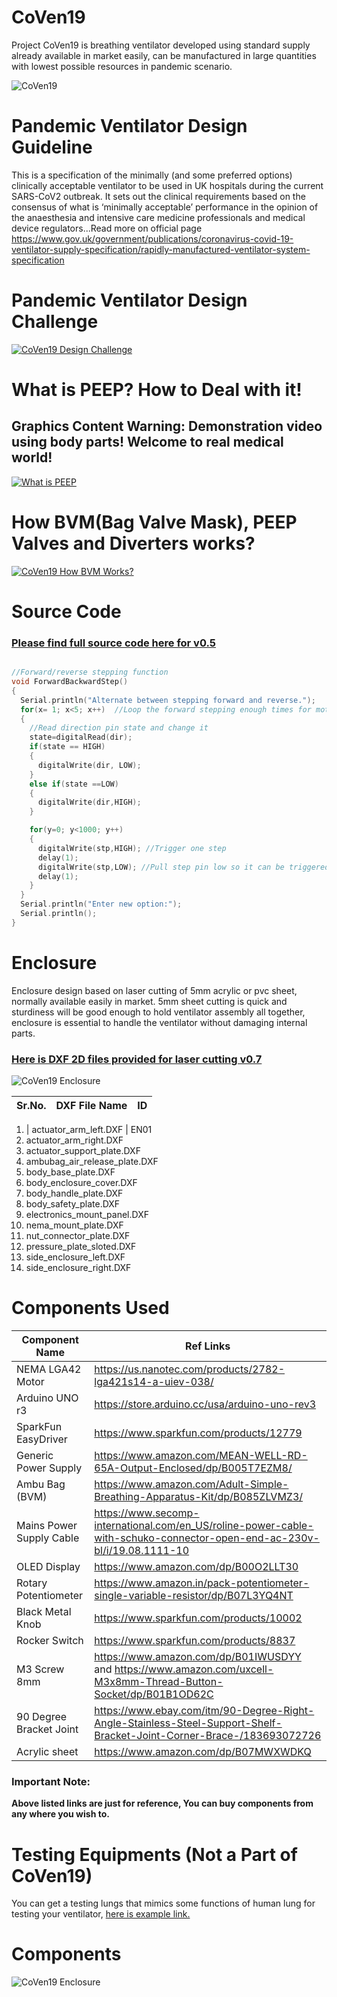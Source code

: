 # CoVen19
Project CoVen19 is breathing ventilator developed using standard supply already available in market easily, can be manufactured in large quantities with lowest possible resources in pandemic scenario.

![CoVen19](https://github.com/USGDEV/CoVen19/blob/master/CoVen19_v0.7/Images/CoVen19_v0.7_01.JPG)

# Pandemic Ventilator Design Guideline
This is a specification of the minimally (and some preferred options) clinically acceptable ventilator to be
used in UK hospitals during the current SARS-CoV2 outbreak. It sets out the clinical requirements based on the consensus of what is ‘minimally acceptable’ performance in the opinion of the anaesthesia and intensive care medicine professionals and medical device regulators...Read more on official page https://www.gov.uk/government/publications/coronavirus-covid-19-ventilator-supply-specification/rapidly-manufactured-ventilator-system-specification

# Pandemic Ventilator Design Challenge
[![CoVen19 Design Challenge](https://img.youtube.com/vi/7vLPefHYWpY/0.jpg)](https://www.youtube.com/watch?v=7vLPefHYWpY)


# What is PEEP? How to Deal with it!
## Graphics Content Warning: Demonstration video using body parts! Welcome to real medical world!
[![What is PEEP](https://img.youtube.com/vi/Gu4sChU9eBo/0.jpg)](https://www.youtube.com/watch?v=Gu4sChU9eBo)

# How BVM(Bag Valve Mask), PEEP Valves and Diverters works?

[![CoVen19 How BVM Works?](https://img.youtube.com/vi/Douv4EPk_jA/0.jpg)](https://www.youtube.com/embed/Douv4EPk_jA)

# Source Code
### [Please find full source code here for v0.5](https://github.com/USGDEV/CoVen19/tree/master/SOURCE/Arduino/CoVen19_release_v0.7)

```C++

//Forward/reverse stepping function
void ForwardBackwardStep()
{
  Serial.println("Alternate between stepping forward and reverse.");
  for(x= 1; x<5; x++)  //Loop the forward stepping enough times for motion to be visible
  {
    //Read direction pin state and change it
    state=digitalRead(dir);
    if(state == HIGH)
    {
      digitalWrite(dir, LOW);
    }
    else if(state ==LOW)
    {
      digitalWrite(dir,HIGH);
    }

    for(y=0; y<1000; y++)
    {
      digitalWrite(stp,HIGH); //Trigger one step
      delay(1);
      digitalWrite(stp,LOW); //Pull step pin low so it can be triggered again
      delay(1);
    }
  }
  Serial.println("Enter new option:");
  Serial.println();
}

```

# Enclosure
Enclosure design based on laser cutting of 5mm acrylic or pvc sheet, normally available easily in market. 5mm sheet cutting is quick and sturdiness will be good enough to hold ventilator assembly all together, enclosure is essential to handle the ventilator without damaging internal parts.

### [Here is DXF 2D files provided for laser cutting v0.7](https://github.com/USGDEV/CoVen19/tree/master/CoVen19_v0.7/DXF)

![CoVen19 Enclosure](https://github.com/USGDEV/CoVen19/blob/master/CoVen19_v0.7/Images/all_parts_laser_cut_v0.7.jpg)

Sr.No. | DXF File Name | ID
------------ | ------------- | -------------

1. | actuator_arm_left.DXF | EN01
2. actuator_arm_right.DXF
3. actuator_support_plate.DXF
4. ambubag_air_release_plate.DXF
5. body_base_plate.DXF
6. body_enclosure_cover.DXF
7. body_handle_plate.DXF
8. body_safety_plate.DXF
9. electronics_mount_panel.DXF
10. nema_mount_plate.DXF
11. nut_connector_plate.DXF
12. pressure_plate_sloted.DXF
13. side_enclosure_left.DXF
14. side_enclosure_right.DXF
    
# Components Used

Component Name | Ref Links
------------ | -------------
NEMA LGA42 Motor | https://us.nanotec.com/products/2782-lga421s14-a-uiev-038/
Arduino UNO r3 | https://store.arduino.cc/usa/arduino-uno-rev3
SparkFun EasyDriver | https://www.sparkfun.com/products/12779
Generic Power Supply | https://www.amazon.com/MEAN-WELL-RD-65A-Output-Enclosed/dp/B005T7EZM8/
Ambu Bag (BVM) | https://www.amazon.com/Adult-Simple-Breathing-Apparatus-Kit/dp/B085ZLVMZ3/
Mains Power Supply Cable | https://www.secomp-international.com/en_US/roline-power-cable-with-schuko-connector-open-end-ac-230v-bl/i/19.08.1111-10
OLED Display | https://www.amazon.com/dp/B00O2LLT30
Rotary Potentiometer | https://www.amazon.in/pack-potentiometer-single-variable-resistor/dp/B07L3YQ4NT
Black Metal Knob | https://www.sparkfun.com/products/10002
Rocker Switch | https://www.sparkfun.com/products/8837
M3 Screw 8mm | https://www.amazon.com/dp/B01IWUSDYY and https://www.amazon.com/uxcell-M3x8mm-Thread-Button-Socket/dp/B01B1OD62C
90 Degree Bracket Joint | https://www.ebay.com/itm/90-Degree-Right-Angle-Stainless-Steel-Support-Shelf-Bracket-Joint-Corner-Brace-/183693072726
Acrylic sheet | https://www.amazon.com/dp/B07MWXWDKQ


### Important Note:
**Above listed links are just for reference, You can buy components from any where you wish to.**

# Testing Equipments (Not a Part of CoVen19)
You can get a testing lungs that mimics some functions of human lung for testing your ventilator, [here is example link.](https://www.amazon.com/gp/product/B0767RBQ1H)

# Components

![CoVen19 Enclosure](https://github.com/USGDEV/CoVen19/blob/master/CoVen19_v0.7/Images/CoVen19_parts_v0.7.jpg)


